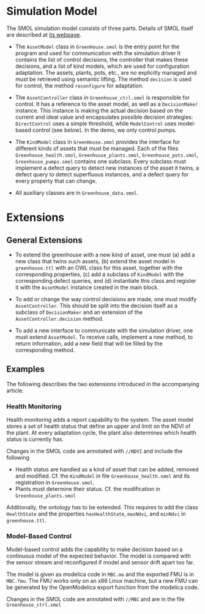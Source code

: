# Simulation Model
The SMOL simulation model consists of three parts. Details of SMOL itself are described at [its webpage](https://smolang.org). 
 * The `AssetModel` class in `GreenHouse.smol` is the entry point for the program and used for communication with the simulation driver
It contains the list of control decisions, the controller that makes these decisions, and a list of kind models, which are
used for configuration adaptation. The assets, plants, pots, etc., are no explicitly managed and must be retrieved using semantic lifting.
The method `decision` is used for control, the method `reconfigure` for adaptation.

 * The `AssetController` class in `Greenhouse_ctrl.smol` is responsible for control. It has a reference to the asset model, 
as well as a `DecisionMaker` instance. This instance is making the actual decision based on the current and ideal value and encapsulates possible
decision strategies: `DirectControl` uses a simple threshold, while `ModelControl` uses model-based control (see below).
In the demo, we only control pumps.

 * The `KindModel` class in `GreenHouse.smol` provides the interface for different kinds of assets that must be managed.
Each of the files `Greenhouse_health.smol`, `Greenhouse_plants.smol`, `Greenhouse_pots.smol`, `Greenhouse_pumps.smol` contains one subclass.
Every subclass must implement a defect query to detect new instances of the asset it twins, a defect query to detect superfluous instances,
and a defect query for every property that can change.

 * All auxiliary classes are in `Greenhouse_data.smol`. 
# Extensions
## General Extensions
 * To extend the greenhouse with a new kind of asset, one must (a) add a new class that twins such assets,
(b) extend the asset model in `greenhouse.ttl` with an OWL class for this asset, together with the corresponding properties,
(c) add a subclass of `KindModel` with the corresponding defect queries, and 
(d) instantiate this class and register it with the `AssetModel` instance created in the main block.

 * To add or change the way control decisions are made, one must modify `AssetController`. This should be split into the decision itself
as a subclass of `DecisionMaker` and an extension of the `AssetController.decision` method.

 * To add a new interface to communicate with the simulation driver, one must extend `AssetModel`.
To receive calls, implement a new method, to return information, add a new field that will be filled by the corresponding method.

## Examples
The following describes the two extensions introduced in the accompanying article.
### Health Monitoring
Health monitoring adds a report capability to the system. 
The asset model stores a set of health status that define an upper and limit on the NDVI of the plant.
At every adaptation cycle, the plant also determines which health status is currently has.

Changes in the SMOL code are annotated with `//NDVI` and include the following
* Health status are handled as a kind of asset that can be added, removed and modified. Cf. the `KindModel` in file `Greenhouse_health.smol` and its registration in `GreenHouse.smol`.
* Plants must determine their status. Cf. the modification in `Greenhouse_plants.smol`  

Additionally, the ontology has to be extended. This requires to add the class `HealthState` and the properties `hasHealthState`, `maxNdvi`, and `minNdvi` in `greenhouse.ttl`.



### Model-Based Control
Model-based control adds the capability to make decision based on a continuous model of the expected behavior.
The model is compared with the sensor stream and reconfigured if model and sensor drift apart too far.

The model is given as modelica code in `MBC.mo` and the exported FMU is in `MBC.fmu`. The FMU works only on an x86 Linux machine,
but a new FMU can be generated by the OpenModelica export function from the modelica code.


Changes in the SMOL code are annotated with `//MBC` and are in the file `Greenhouse_ctrl.smol`